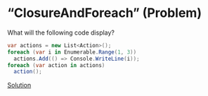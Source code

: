 # “ClosureAndForeach” (Problem)

What will the following code display?

```cs
var actions = new List<Action>();
foreach (var i in Enumerable.Range(1, 3))
  actions.Add(() => Console.WriteLine(i));
foreach (var action in actions)
  action();
```

[Solution](./ClosureAndForeach-S.md)